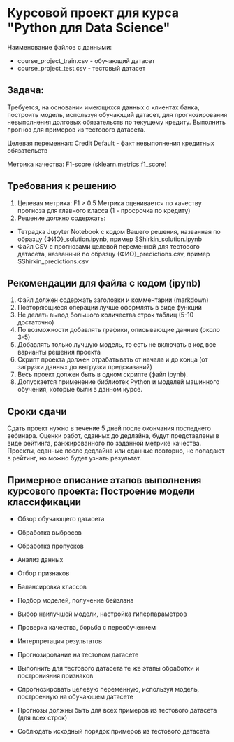 # Курсовой проект для курса "Python для Data Science"

Наименование файлов с данными:
- course_project_train.csv - обучающий датасет
- course_project_test.csv - тестовый датасет

## Задача:
Требуется, на основании имеющихся данных о клиентах банка, построить модель, используя обучающий датасет, для прогнозирования невыполнения долговых обязательств по текущему кредиту. Выполнить прогноз для примеров из тестового датасета.

Целевая переменная:
Credit Default - факт невыполнения кредитных обязательств

Метрика качества:
F1-score (sklearn.metrics.f1_score)

## Требования к решению

1. Целевая метрика: F1 > 0.5
Метрика оценивается по качеству прогноза для главного класса (1 - просрочка по кредиту)
2. Решение должно содержать:
- Тетрадка Jupyter Notebook с кодом Вашего решения, названная по образцу {ФИО}_solution.ipynb, пример SShirkin_solution.ipynb
- Файл CSV с прогнозами целевой переменной для тестового датасета, названный по образцу {ФИО}_predictions.csv, пример SShirkin_predictions.csv

## Рекомендации для файла с кодом (ipynb)

1. Файл должен содержать заголовки и комментарии (markdown)
2. Повторяющиеся операции лучше оформлять в виде функций
3. Не делать вывод большого количества строк таблиц (5-10 достаточно)
4. По возможности добавлять графики, описывающие данные (около 3-5)
5. Добавлять только лучшую модель, то есть не включать в код все варианты решения проекта
6. Скрипт проекта должен отрабатывать от начала и до конца (от загрузки данных до выгрузки предсказаний)
7. Весь проект должен быть в одном скрипте (файл ipynb).
8. Допускается применение библиотек Python и моделей машинного обучения, которые были в данном курсе.

## Сроки сдачи

Cдать проект нужно в течение 5 дней после окончания последнего вебинара. Оценки работ, сданных до дедлайна, будут представлены в виде рейтинга, ранжированного по заданной метрике качества. Проекты, сданные после дедлайна или сданные повторно, не попадают в рейтинг, но можно будет узнать результат.

## Примерное описание этапов выполнения курсового проекта: Построение модели классификации

- Обзор обучающего датасета
- Обработка выбросов
- Обработка пропусков
- Анализ данных
- Отбор признаков
- Балансировка классов
- Подбор моделей, получение бейзлана
- Выбор наилучшей модели, настройка гиперпараметров
- Проверка качества, борьба с переобучением
- Интерпретация результатов
- Прогнозирование на тестовом датасете

- Выполнить для тестового датасета те же этапы обработки и постронияния признаков
- Спрогнозировать целевую переменную, используя модель, построенную на обучающем датасете
- Прогнозы должны быть для всех примеров из тестового датасета (для всех строк)
- Соблюдать исходный порядок примеров из тестового датасета
